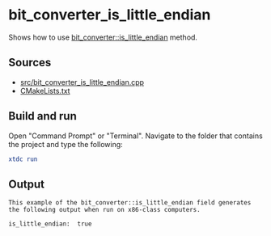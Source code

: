 # bit_converter_is_little_endian

Shows how to use [bit_converter::is_little_endian](https://gammasoft71.github.io/xtd/reference_guides/latest/classxtd_1_1bit__converter.html#a163edd918104e0923f51d774809313b9) method.

## Sources

* [src/bit_converter_is_little_endian.cpp](src/bit_converter_is_little_endian.cpp)
* [CMakeLists.txt](CMakeLists.txt)

## Build and run

Open "Command Prompt" or "Terminal". Navigate to the folder that contains the project and type the following:

```cmake
xtdc run
```

## Output

```
This example of the bit_converter::is_little_endian field generates
the following output when run on x86-class computers.
 
is_little_endian:  true
```
